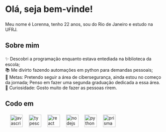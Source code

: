 <h1 align="left">Olá, seja bem-vinde!</h1>

###

<p align="left">Meu nome é Lorenna, tenho 22 anos, sou do Rio de Janeiro e estudo na UFRJ.</p>

###

<h2 align="left">Sobre mim</h2>

###

<p align="left">✨ Descobri a programação enquanto estava entediada na biblioteca da escola;<br>📚 Me divirto fazendo automações em python para demandas pessoais;<br>🎯 Metas: Pretendo seguir a área de cibersegurança, ainda estou no começo da jornada; Penso em fazer uma segunda graduação dedicada a essa área.<br>🎲 Curiosidade: Gosto muito de fazer as pessoas rirem.</p>

###

<h2 align="left">Codo em</h2>

###

<div align="left">
  <img width="12" />
  <img src="https://cdn.jsdelivr.net/gh/devicons/devicon/icons/javascript/javascript-original.svg" height="40" alt="javascript logo"  />
  <img width="12" />
  <img src="https://cdn.jsdelivr.net/gh/devicons/devicon/icons/typescript/typescript-original.svg" height="40" alt="typescript logo"  />
  <img width="12" />
  <img src="https://cdn.jsdelivr.net/gh/devicons/devicon/icons/react/react-original.svg" height="40" alt="react logo"  />
  <img width="12" />
  <img src="https://cdn.jsdelivr.net/gh/devicons/devicon/icons/nodejs/nodejs-original.svg" height="40" alt="nodejs logo"  />
  <img width="12" />
  <img src="https://cdn.jsdelivr.net/gh/devicons/devicon@latest/icons/python/python-original.svg" height="40" alt="python logo"/>
  <img width="12" />
  <img src="https://cdn.jsdelivr.net/gh/devicons/devicon@latest/icons/prisma/prisma-original.svg" height="40" alt="prisma"/>

</div>

###
